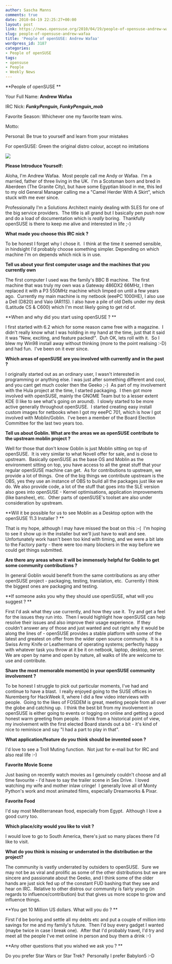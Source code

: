 ```yaml
---
author: Sascha Manns
comments: true
date: 2010-04-19 22:25:27+00:00
layout: post
link: https://news.opensuse.org/2010/04/19/people-of-opensuse-andrew-wafaa/
slug: people-of-opensuse-andrew-wafaa
title: 'People of openSUSE: Andrew Wafaa'
wordpress_id: 3187
categories:
- People of openSUSE
tags:
- opensuse
- People
- Weekly News
---
```




**People of openSUSE **

Your Full Name: **Andrew Wafaa**

IRC Nick: **_FunkyPenguin, FunkyPenguin_mob_**

Favorite Season: Whichever one my favorite team wins.

Motto:

Personal: Be true to yourself and learn from your mistakes

For openSUSE: Green the original distro colour, accept no imitations


![](https://docs.google.com/File?id=df2pz72p_4dkw6gbfj_b)


**Please Introduce Yourself:**






Aloha, I'm Andrew Wafaa.  Most people call me Andy or Wafaa.  I'm a married, father of three living in the UK.  I'm a Scotsman born and bred in Aberdeen (The Granite City), but have some Egyptian blood in me, this led to my old General Manager calling me a "Camel Herder With A Skirt", which stuck with me ever since.

Professionally I'm a Solutions Architect mainly dealing with SLES for one of the big service providers.  The title is all grand but I basically pen push now and do a load of documentation which is _really_ boring.  Thankfully openSUSE is there to keep me alive and interested in life ;-)







**What made you choose this IRC nick ?**




To be honest I forget why I chose it.  I think at the time it seemed sensible, in hindsight I'd probably choose something simpler. Depending on which machine I'm on depends which nick is in use.







**Tell us about your first computer usage and the machines that you currently own**




The first computer I used was the family's BBC B machine.  The first machine that was truly my own was a Gateway 486DX2 66MHz, I then replaced it with a P3 550MHz machine which limped on until a few years ago.  Currently my main machine is my netbook (eeePC 1000HE), I also use a Dell (D820) and Vaio (AR11S). I also have a pile of old Dells under my desk (Latitude CS & C600) which I'm most likely going to get rid of.







**When and why did you start using openSUSE ? **




I first started with 6.2 which for some reason came free with a magazine.  I didn't really know what I was holding in my hand at the time, just that it said it was "New, exciting, and feature packed!".  Duh OK, lets roll with it.  So I blew my Win98 install away without thinking (more to the point realising :-D) and had fun.  I've been on it ever since.







**Which areas of openSUSE are you involved with currently and in the past ?**




I originally started out as an ordinary user, I wasn't interested in programming or anything else. I was just after something different and cool, and you cant get much cooler then the Geeko ;-)  As part of my involvement with the Hula project at the time, I started packaging.  I then got more involved with openSUSE, mainly the GNOME Team but to a lesser extent KDE (I like to see what's going on around).  I slowly started to be more active generally throughout openSUSE.  I started creating easy install custom images for netbooks when I got my eeePC 701, which is how I got involved with Moblin/Goblin.  I've been a member of the Board Election Committee for the last two years too.







**Tell us about Goblin. What are the areas we as openSUSE contribute to the upstream moblin project ?**




Well for those that don't know Goblin is just Moblin sitting on top of openSUSE.  It is very similar to what Novell offer for sale, and is close to upstream.  Basically openSUSE as the base OS and Moblin as the environment sitting on top, you have access to all the great stuff that your regular openSUSE machine can get.  As for contributions to upstream, we provide a lot of things.  One of the big things we contribute upstream is the OBS, yes they use an instance of OBS to build all the packages just like we do. We also provide code, a lot of the stuff that goes into the SLE version also goes into openSUSE - Kernel optimisations, application improvements (like banshee), etc.  Other parts of openSUSE's toolset are also under consideration by upstream.







**Will it be possible for us to see Moblin as a Desktop option with the openSUSE 11.3 Installer ? **




That is my hope, although I may have missed the boat on this :-(  I'm hoping to see it show up in the installer but we'll just have to wait and see.  Unfortunately work hasn't been too kind with timing, and we were a bit late to the Factory party - there were too many blockers in the way before we could get things submitted.







**Are there any areas where it will be immensely helpful for Goblin to get some community contributions ?**




In general Goblin would benefit from the same contributions as any other openSUSE project - packaging, testing, translation, etc.  Currently I think the biggest ones are packaging and testing.







**If someone asks you why they should use openSUSE, what will you suggest ? **




First I'd ask what they use currently, and how they use it.  Try and get a feel for the issues they run into.  Then I would highlight how openSUSE can help resolve their issues and also improve their usage experience.  If they couldn't answer any of those and just wanted and out right why it would be along the lines of - openSUSE provides a stable platform with some of the latest and greatest on offer from the wider open source community.  It is a Swiss Army Knife or Leathermans of operating systems; perfectly happy with whatever task you throw at it be it on netbook, laptop, desktop, server.  We are open by name and open by nature, all walks of life are welcome to use and contribute.







**Share the most memorable moment(s) in your openSUSE community involvement ?**




To be honest I struggle to pick out particular moments, I've had and continue to have a blast.  I really enjoyed going to the SUSE offices in Nuremberg for HackWeek II, where I did a few video interviews with people.  Going to the likes of FOSDEM is great, meeting people from all over the globe and catching up.  I think the best bit from my involvement in openSUSE is either going to events or logging on online and getting a good honest warm greeting from people.  I think from a historical point of view, my involvement with the first elected Board stands out a bit - it's kind of nice to reminisce and say "I had a part to play in that".







**What application/feature do you think should be invented soon ?**




I'd love to see a Troll Muting function.  Not just for e-mail but for IRC and also real life :-)







**Favorite Movie Scene**




Just basing on recently watch movies as I genuinely couldn't choose and all time favourite - I'd have to say the trailer scene in Sex Drive.  I loved watching my wife and mother inlaw cringe!  I generally love all of Monty Python's work and most animated films, especially Dreamworks & Pixar.







**Favorite Food**




I'd say most Mediterranean food, especially from Egypt.  Although I love a good curry too.







**Which place/city would you like to visit ?**




I would love to go to South America, there's just so many places there I'd like to visit.







**What do you think is missing or underrated in the distribution or the project?**




The community is vastly underrated by outsiders to openSUSE.  Sure we may not be as viral and prolific as some of the other distributions but we are sincere and passionate about the Geeko, and I think some of the older hands are just sick fed up of the constant FUD bashing that they see and hear on IRC.  Relative to other distros our community is fairly young (in regards to influence/contribution) but that gives us more scope to grow and influence things.







**You get 10 Million US dollars. What will you do ? **




First I'd be boring and settle all my debts etc and put a couple of million into savings for me and my family's future.  Then I'd buy every gadget I wanted (maybe twice in case I break one).  After that I'd probably travel, I'd try and meet all the people I've met online in person and buy them a drink :-)







**Any other questions that you wished we ask you ? **




Do you prefer Star Wars or Star Trek?  Personally I prefer Babylon5 :-D
